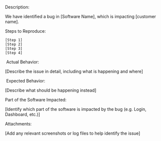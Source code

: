 Description:

We have identified a bug in [Software Name], which is impacting [customer name].

‍Steps to Reproduce:

    [Step 1]
    [Step 2]
    [Step 3]
    [Step 4]

‍
‍Actual Behavior‍:

[Describe the issue in detail, including what is happening and where]

‍
‍Expected Behavior:

[Describe what should be happening instead]

‍Part of the Software Impacted:

[Identify which part of the software is impacted by the bug (e.g. Login, Dashboard, etc.)]

‍Attachments:

[Add any relevant screenshots or log files to help identify the issue]

